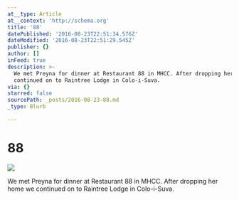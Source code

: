 ```yaml
---
at__type: Article
at__context: 'http://schema.org'
title: '88'
datePublished: '2016-08-23T22:51:34.576Z'
dateModified: '2016-08-23T22:51:29.545Z'
publisher: {}
author: []
inFeed: true
description: >-
  We met Preyna for dinner at Restaurant 88 in MHCC. After dropping her home we
  continued on to Raintree Lodge in Colo-i-Suva.
via: {}
starred: false
sourcePath: _posts/2016-08-23-88.md
_type: Blurb

---
```

# 88
![](https://the-grid-user-content.s3-us-west-2.amazonaws.com/bf53458a-196c-41b4-a91d-ba5ba4553ba9.jpg)

We met Preyna for dinner at Restaurant 88 in MHCC. After dropping her home we continued on to Raintree Lodge in Colo-i-Suva.